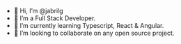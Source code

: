 - 👋 Hi, I’m @jabrilg
- 👀 I’m a Full Stack Developer.
- 🌱 I’m currently learning Typescript, React & Angular.
- 💞️ I’m looking to collaborate on any open source project.
